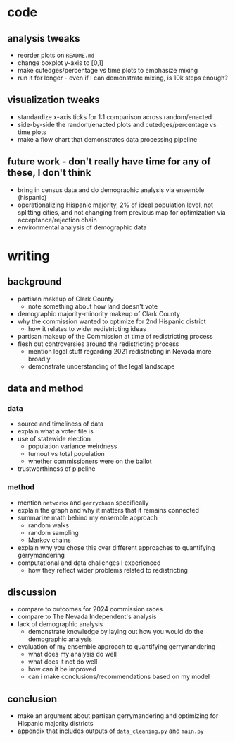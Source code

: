 # code
## analysis tweaks
- reorder plots on `README.md`
- change boxplot y-axis to \[0,1\]
- make cutedges/percentage vs time plots to emphasize mixing
- run it for longer - even if I can demonstrate mixing, is 10k steps enough?

## visualization tweaks
- standardize x-axis ticks for 1:1 comparison across random/enacted
- side-by-side the random/enacted plots and cutedges/percentage vs time plots
- make a flow chart that demonstrates data processing pipeline

## future work - don't really have time for any of these, I don't think
- bring in census data and do demographic analysis via ensemble (hispanic)
- operationalizing Hispanic majority, 2% of ideal population level, not splitting cities, and not changing from previous map for optimization via acceptance/rejection chain
- environmental analysis of demographic data

# writing
## background
- partisan makeup of Clark County
    - note something about how land doesn't vote
- demographic majority-minority makeup of Clark County
- why the commission wanted to optimize for 2nd Hispanic district
    - how it relates to wider redistricting ideas
- partisan makeup of the Commission at time of redistricting process
- flesh out controversies around the redistricting process
    - mention legal stuff regarding 2021 redistricting in Nevada more broadly
    - demonstrate understanding of the legal landscape

## data and method
### data
- source and timeliness of data
- explain what a voter file is
- use of statewide election
    - population variance weirdness
    - turnout vs total population
    - whether commissioners were on the ballot
- trustworthiness of pipeline
### method
- mention `networkx` and `gerrychain` specifically
- explain the graph and why it matters that it remains connected
- summarize math behind my ensemble approach
    - random walks
    - random sampling
    - Markov chains
- explain why you chose this over different approaches to quantifying gerrymandering
- computational and data challenges I experienced
    - how they reflect wider problems related to redistricting

## discussion
- compare to outcomes for 2024 commission races
- compare to The Nevada Independent's analysis
- lack of demographic analysis
    - demonstrate knowledge by laying out how you would do the demographic analysis
- evaluation of my ensemble approach to quantifying gerrymandering
    - what does my analysis do well
    - what does it not do well
    - how can it be improved
    - can i make conclusions/recommendations based on my model

## conclusion
- make an argument about partisan gerrymandering and optimizing for Hispanic majority districts
- appendix that includes outputs of `data_cleaning.py` and `main.py`
